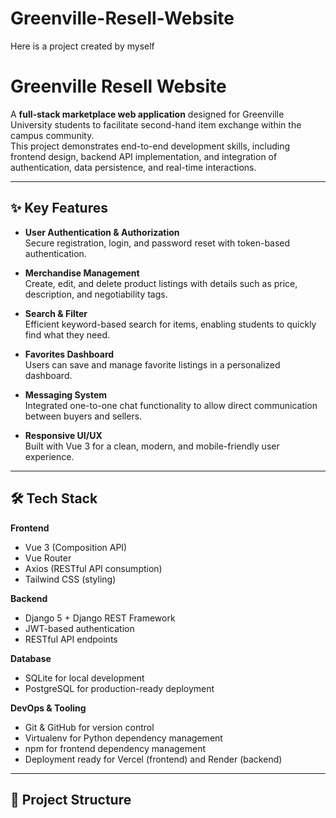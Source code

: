 # Greenville-Resell-Website
Here is a project created by myself
# Greenville Resell Website

A **full-stack marketplace web application** designed for Greenville University students to facilitate second-hand item exchange within the campus community.  
This project demonstrates end-to-end development skills, including frontend design, backend API implementation, and integration of authentication, data persistence, and real-time interactions.

---

## ✨ Key Features
- **User Authentication & Authorization**  
  Secure registration, login, and password reset with token-based authentication.
  
- **Merchandise Management**  
  Create, edit, and delete product listings with details such as price, description, and negotiability tags.
  
- **Search & Filter**  
  Efficient keyword-based search for items, enabling students to quickly find what they need.
  
- **Favorites Dashboard**  
  Users can save and manage favorite listings in a personalized dashboard.
  
- **Messaging System**  
  Integrated one-to-one chat functionality to allow direct communication between buyers and sellers.
  
- **Responsive UI/UX**  
  Built with Vue 3 for a clean, modern, and mobile-friendly user experience.

---

## 🛠️ Tech Stack

**Frontend**
- Vue 3 (Composition API)
- Vue Router
- Axios (RESTful API consumption)
- Tailwind CSS (styling)

**Backend**
- Django 5 + Django REST Framework
- JWT-based authentication
- RESTful API endpoints

**Database**
- SQLite for local development
- PostgreSQL for production-ready deployment

**DevOps & Tooling**
- Git & GitHub for version control
- Virtualenv for Python dependency management
- npm for frontend dependency management
- Deployment ready for Vercel (frontend) and Render (backend)

---

## 📂 Project Structure


